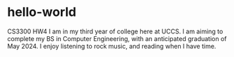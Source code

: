 # hello-world
CS3300 HW4
I am in my third year of college here at UCCS. I am aiming to complete my BS in Computer Engineering, with an anticipated graduation of May 2024. I enjoy listening to rock music, and reading when I have time.
